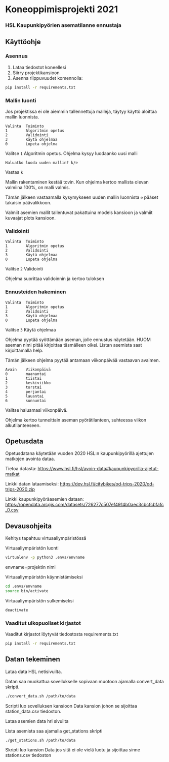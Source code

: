# Koneoppimisprojekti 2021

### HSL Kaupunkipyörien asematilanne ennustaja

## Käyttöohje
### Asennus
1. Lataa tiedostot koneellesi
2. Siirry projektikansioon
3. Asenna riippuvuudet komennolla:
```bash
pip install -r requirements.txt
```
### Mallin luonti
Jos projektissa ei ole aiemmin tallennettuja malleja, täytyy käyttö aloittaa mallin luonnista.

```
Valinta  Toiminto       
1        Algoritmin opetus
2        Validointi     
3        Käytä ohjelmaa 
0        Lopeta ohjelma 
```
Valitse ```1``` Algoritmin opetus. Ohjelma kysyy luodaanko uusi malli

```
Haluatko luoda uuden mallin? k/e
```
Vastaa ```k```

Mallin rakentaminen kestää tovin. Kun ohjelma kertoo mallista olevan valmiina 100%, on malli valmis.

Tämän jälkeen vastaamalla kysymykseen uuden mallin luonnista ```e``` pääset takaisin päävalikkoon.

Valmiit asemien mallit tallentuvat pakattuina models kansioon ja valmiit kuvaajat plots kansioon.

### Validointi
```
Valinta  Toiminto       
1        Algoritmin opetus
2        Validointi     
3        Käytä ohjelmaa 
0        Lopeta ohjelma 
```
Valitse ```2``` Validointi

Ohjelma suorittaa validoinnin ja kertoo tuloksen

### Ennusteiden hakeminen
```
Valinta  Toiminto       
1        Algoritmin opetus
2        Validointi     
3        Käytä ohjelmaa 
0        Lopeta ohjelma 
```
Valitse ```3``` Käytä ohjelmaa

Ohjelma pyytää syöttämään aseman, jolle ennustus näytetään. 
HUOM aseman nimi pitää kirjoittaa täsmälleen oikei. 
Listan asemista saat kirjoittamalla help.

Tämän jälkeen ohjelma pyytää antamaan viikonpäivää vastaavan avaimen. 
```
Avain    Viikonpäivä    
0        maanantai      
1        tiistai        
2        keskiviikko    
3        torstai        
4        perjantai      
5        lauantai       
6        sunnuntai      
```
Valitse haluamasi viikonpäivä.

Ohjelma kertoo tunneittain aseman pyörätilanteen, suhteessa viikon alkutilanteeseen.


## Opetusdata
Opetusdatana käytetään vuoden 2020 HSL:n kaupunkipyörillä ajettujen matkojen avointa dataa.

Tietoa datasta: https://www.hsl.fi/hsl/avoin-data#kaupunkipyorilla-ajetut-matkat

Linkki datan lataamiseksi: https://dev.hsl.fi/citybikes/od-trips-2020/od-trips-2020.zip

Linkki kaupunkipyöräasemien dataan: https://opendata.arcgis.com/datasets/726277c507ef4914b0aec3cbcfcbfafc_0.csv

## Devausohjeita
Kehitys tapahtuu virtuaaliympäristössä

Virtuaaliympäristön luonti
```bash
virtualenv -p python3 .envs/envname
```
envname=projektin nimi

Virtuaaliympäristön käynnistämiseksi 

```bash
cd .envs/envname
source bin/activate
```

Virtuaaliympäristön sulkemiseksi

```bash
deactivate
```

### Vaaditut ulkopuoliset kirjastot

Vaaditut kirjastot löytyvät tiedostosta requirements.txt

```bash
pip install -r requirements.txt
```

## Datan tekeminen

Lataa data HSL netisivuilta.

Datan saa muokattua sovellukselle sopivaan muotoon ajamalla convert_data skripti.

```bash
./convert_data.sh /path/to/data
```

Scripti luo sovelluksen kansioon Data kansion johon se sijoittaa station_data.csv tiedoston.

Lataa asemien data hri sivuilta

Lista asemista saa ajamalla get_stations skripti

```bash
./get_stations.sh /path/to/data
```

Skripti luo kansion Data jos sitä ei ole vielä luotu ja sijoittaa sinne stations.csv tiedoston
